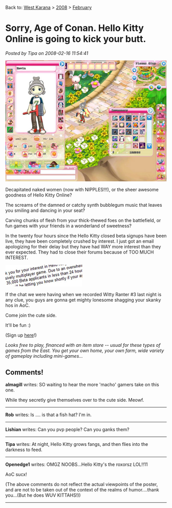 Back to: [West Karana](/posts/westkarana.md) > [2008](/posts/2008/westkarana.md) > [February](./westkarana.md)
# Sorry, Age of Conan. Hello Kitty Online is going to kick your butt.

*Posted by Tipa on 2008-02-16 11:54:41*

![hk.jpg](../../../uploads/2008/02/hk.jpg)

Decapitated naked women (now with NIPPLES!!!), or the sheer awesome goodness of Hello Kitty Online?

The screams of the damned or catchy synth bubblegum music that leaves you smiling and dancing in your seat?

Carving chunks of flesh from your thick-thewed foes on the battlefield, or fun games with your friends in a wonderland of sweetness?

In the twenty four hours since the Hello Kitty closed beta signups have been live, they have been completely crushed by interest. I just got an email apologizing for their delay but they have had WAY more interest than they ever expected. They had to close their forums because of TOO MUCH INTEREST.

![hk2.jpg](../../../uploads/2008/02/hk2.jpg)

If the chat we were having when we recorded Witty Ranter #3 last night is any clue, you guys are gonna get mighty lonesome shagging your skanky hos in AoC.

Come join the cute side.

It'll be fun :)

(Sign up [here](http://www.hellokittyonline.com/)!)

*Looks free to play, financed with an item store -- usual for these types of games from the East. You get your own home, your own farm, wide variety of gameplay including mini-games...*


## Comments!

**almagill** writes: SO waiting to hear the more 'macho' gamers take on this one.

While they secretly give themselves over to the cute side. Meowf.

---

**Rob** writes: Is .... is that a fish hat? I'm in.

---

**Lishian** writes: Can you pvp people? Can you ganks them?

---

**Tipa** writes: At night, Hello Kitty grows fangs, and then flies into the darkness to feed.

---

**Openedge1** writes: OMGZ
NOOBS...Hello Kitty's the roxorsz
LOL!!11

AoC sucx!

(The above comments do not reflect the actual viewpoints of the poster, and are not to be taken out of the context of the realms of humor....thank you...(But he does WUV KITTAHS!))

---

